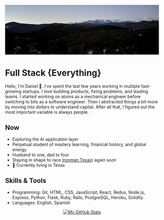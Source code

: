<p align="center">
  <img src="https://github.com/dgamboa/dgamboa/blob/master/assets/background_profile.png" alt="Banner photo for GitHub profile">
</p>

# Full Stack {Everything}
Hello, I'm Daniel :wave:. I've spent the last few years working in multiple fast-growing startups. I love building products, fixing problems, and leading teams. I started working on atoms as a mechanical engineer before switching to bits as a software engineer. Then I abstracted things a bit more by moving into dollars to understand capital. After all that, I figured out the most important variable is always people.

## Now
* Exploring the AI application layer
* Perpetual student of mastery learning, financial history, and global energy
* Husband to one, dad to four
* Staying in shape to race [Ironman Texas](https://www.ironman.com/im-texas)) again soon
* 🏡 Currently living in Texas

## Skills & Tools
* Programming: Git, HTML, CSS, JavaScript, React, Redux, Node.js, Express, Python, Flask, Ruby, Rails, PostgreSQL, Heroku, Solidity
* Languages: English, Spanish

<p align="center">
  <a href="https://github.com/anuraghazra/github-readme-stats">
    <img src="https://github-readme-stats.vercel.app/api?username=dgamboa&show_icons=true&count_private=true&theme=vue-dark" alt="My GitHub Stats">
  </a>
</p>
